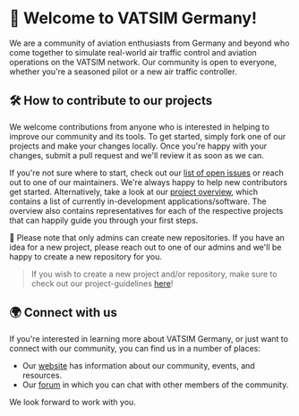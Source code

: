 # 👋 Welcome to VATSIM Germany!

We are a community of aviation enthusiasts from Germany and beyond who come together to simulate real-world air traffic control and aviation operations on the VATSIM network. 
Our community is open to everyone, whether you're a seasoned pilot or a new air traffic controller.

## 🛠️ How to contribute to our projects

We welcome contributions from anyone who is interested in helping to improve our community and its tools. To get started, simply fork one of our projects and make your changes locally. Once you're happy with your changes, submit a pull request and we'll review it as soon as we can.

If you're not sure where to start, check out our [list of open issues](https://github.com/search?q=org%3Avatger+&type=issues) or reach out to one of our maintainers. We're always happy to help new contributors get started. Alternatively, take a look at our [project overview](https://github.com/vatger/project-overview), which contains a list of currently in-development applications/software. The overview also contains representatives for each of the respective projects that can happily guide you through your first steps.

🚧 Please note that only admins can create new repositories. If you have an idea for a new project, please reach out to one of our admins and we'll be happy to create a new repository for you.

> If you wish to create a new project and/or repository, make sure to check out our project-guidelines [here](https://github.com/vatger/.github/wiki/Project-Guidelines)!

## 🌍 Connect with us

If you're interested in learning more about VATSIM Germany, or just want to connect with our community, you can find us in a number of places:

- Our [website](https://www.vatsim-germany.org/) has information about our community, events, and resources.
- Our [forum](https://board.vatsim-germany.org/) in which you can chat with other members of the community.

We look forward to work with you.
